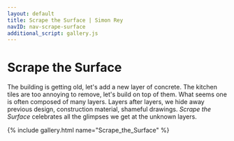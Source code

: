 ```yaml
---
layout: default
title: Scrape the Surface | Simon Rey
navID: nav-scrape-surface
additional_script: gallery.js
---
```


# Scrape the Surface

The building is getting old, let's add a new layer of concrete.
The kitchen tiles are too annoying to remove, let's build on top of them.
What seems one is often composed of many layers.
Layers after layers, we hide away previous design, construction material, shameful drawings.
<span style="font-style: italic;">Scrape the Surface</span> celebrates all the glimpses we get
at the unknown layers.

{% include gallery.html name="Scrape_the_Surface" %}